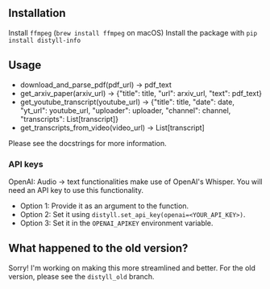## Installation

Install `ffmpeg` (`brew install ffmpeg` on macOS)
Install the package with `pip install distyll-info`

## Usage

- download_and_parse_pdf(pdf_url) -> pdf_text
- get_arxiv_paper(arxiv_url) -> {"title": title, "url": arxiv_url, "text": pdf_text}
- get_youtube_transcript(youtube_url) -> {"title": title, "date": date, "yt_url": youtube_url, "uploader": uploader, "channel": channel, "transcripts": List[transcript]}
- get_transcripts_from_video(video_url) -> List[transcript]

Please see the docstrings for more information.

### API keys

OpenAI: Audio -> text functionalities make use of OpenAI's Whisper. You will need an API key to use this functionality.
- Option 1: Provide it as an argument to the function.
- Option 2: Set it using `distyll.set_api_key(openai=<YOUR_API_KEY>)`.
- Option 3: Set it in the `OPENAI_APIKEY` environment variable.

## What happened to the old version?

Sorry! I'm working on making this more streamlined and better. For the old version, please see the `distyll_old` branch.

